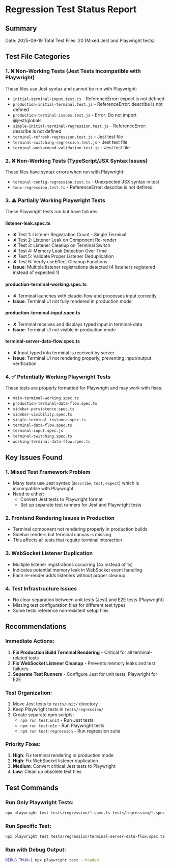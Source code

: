 # Regression Test Status Report

## Summary
Date: 2025-09-19
Total Test Files: 20 (Mixed Jest and Playwright tests)

## Test File Categories

### 1. ❌ **Non-Working Tests (Jest Tests Incompatible with Playwright)**
These files use Jest syntax and cannot be run with Playwright:

- `initial-terminal-input.test.js` - ReferenceError: expect is not defined
- `production-initial-terminal.test.js` - ReferenceError: describe is not defined
- `production-terminal-issues.test.js` - Error: Do not import @jest/globals
- `simple-initial-terminal-regression.test.js` - ReferenceError: describe is not defined
- `terminal-refresh-regression.test.js` - Jest test file
- `terminal-switching-regression.test.js` - Jest test file
- `terminal-workaround-validation.test.js` - Jest test file

### 2. ❌ **Non-Working Tests (TypeScript/JSX Syntax Issues)**
These files have syntax errors when run with Playwright:

- `terminal-config-regression.test.ts` - Unexpected JSX syntax in test
- `tmux-regression.test.ts` - ReferenceError: describe is not defined

### 3. ⚠️ **Partially Working Playwright Tests**
These Playwright tests run but have failures:

#### **listener-leak.spec.ts**
- ✘ Test 1: Listener Registration Count - Single Terminal
- ✘ Test 2: Listener Leak on Component Re-render
- ✘ Test 3: Listener Cleanup on Terminal Switch
- ✘ Test 4: Memory Leak Detection Over Time
- ✘ Test 5: Validate Proper Listener Deduplication
- ✘ Test 6: Verify useEffect Cleanup Functions
- **Issue**: Multiple listener registrations detected (4 listeners registered instead of expected 1)

#### **production-terminal-working.spec.ts**
- ✘ Terminal launches with claude-flow and processes input correctly
- **Issue**: Terminal UI not fully rendered in production mode

#### **production-terminal-input.spec.ts**
- ✘ Terminal receives and displays typed input in terminal-data
- **Issue**: Terminal UI not visible in production mode

#### **terminal-server-data-flow.spec.ts**
- ✘ Input typed into terminal is received by server
- **Issue**: Terminal UI not rendering properly, preventing input/output verification

### 4. ✅ **Potentially Working Playwright Tests**
These tests are properly formatted for Playwright and may work with fixes:

- `main-terminal-working.spec.ts`
- `production-terminal-data-flow.spec.ts`
- `sidebar-persistence.spec.ts`
- `sidebar-visibility.spec.ts`
- `single-terminal-instance.spec.ts`
- `terminal-data-flow.spec.ts`
- `terminal-input.spec.js`
- `terminal-switching.spec.ts`
- `working-terminal-data-flow.spec.ts`

## Key Issues Found

### 1. **Mixed Test Framework Problem**
- Many tests use Jest syntax (`describe`, `test`, `expect`) which is incompatible with Playwright
- Need to either:
  - Convert Jest tests to Playwright format
  - Set up separate test runners for Jest and Playwright tests

### 2. **Frontend Rendering Issues in Production**
- Terminal component not rendering properly in production builds
- Sidebar renders but terminal canvas is missing
- This affects all tests that require terminal interaction

### 3. **WebSocket Listener Duplication**
- Multiple listener registrations occurring (4x instead of 1x)
- Indicates potential memory leak in WebSocket event handling
- Each re-render adds listeners without proper cleanup

### 4. **Test Infrastructure Issues**
- No clear separation between unit tests (Jest) and E2E tests (Playwright)
- Missing test configuration files for different test types
- Some tests reference non-existent setup files

## Recommendations

### Immediate Actions:
1. **Fix Production Build Terminal Rendering** - Critical for all terminal-related tests
2. **Fix WebSocket Listener Cleanup** - Prevents memory leaks and test failures
3. **Separate Test Runners** - Configure Jest for unit tests, Playwright for E2E

### Test Organization:
1. Move Jest tests to `tests/unit/` directory
2. Keep Playwright tests in `tests/regression/`
3. Create separate npm scripts:
   - `npm run test:unit` - Run Jest tests
   - `npm run test:e2e` - Run Playwright tests
   - `npm run test:regression` - Run regression suite

### Priority Fixes:
1. **High**: Fix terminal rendering in production mode
2. **High**: Fix WebSocket listener duplication
3. **Medium**: Convert critical Jest tests to Playwright
4. **Low**: Clean up obsolete test files

## Test Commands

### Run Only Playwright Tests:
```bash
npx playwright test tests/regression/*.spec.ts tests/regression/*.spec.js
```

### Run Specific Test:
```bash
npx playwright test tests/regression/terminal-server-data-flow.spec.ts
```

### Run with Debug Output:
```bash
DEBUG_TMUX=1 npx playwright test --headed
```